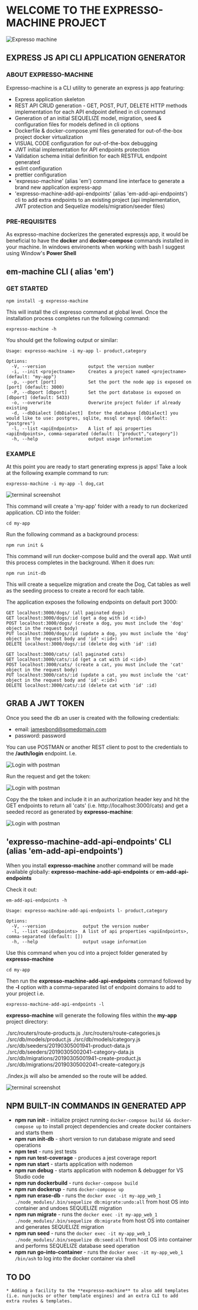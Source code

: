 # WELCOME TO THE EXPRESSO-MACHINE PROJECT

![Expresso machine](./assets/logo.png 'Expresso Machine')

## EXPRESS JS API CLI APPLICATION GENERATOR

### ABOUT EXPRESSO-MACHINE

Expresso-machine is a CLI utility to generate an express js app featuring:

-   Express application skeleton
-   REST API CRUD generation - GET, POST, PUT, DELETE HTTP methods implementation for each API endpoint defined in cli command
-   Generation of an initial SEQUELIZE model, migration, seed & configuration files for models defined in cli options
-   Dockerfile & docker-compose.yml files generated for out-of-the-box project docker virtualization
-   VISUAL CODE configuration for out-of-the-box debugging
-   JWT initial implementation for API endpoints protection
-   Validation schema initial definition for each RESTFUL endpoint generated
-   eslint configuration
-   prettier configuration
-   'expresso-machine' (alias 'em') command line interface to generate a brand new application express-app
-   'expresso-machine-add-api-endpoints' (alias 'em-add-api-endpoints') cli to add extra endpoints to an existing project (api implementation, JWT protection and Sequelize models/migration/seeder files)

### PRE-REQUISITES

As expresso-machine dockerizes the generated expressjs app, it would be beneficial to have the **docker** and **docker-compose** commands installed in your machine. In windows environents when working with bash I suggest using Window's **Power Shell**

## em-machine CLI ( alias 'em')

### GET STARTED

```
npm install -g expresso-machine
```

This will install the cli expresso command at global level. Once the installation process completes run the following command:

```
expresso-machine -h
```

You should get the following output or similar:

```
Usage: expresso-machine -i my-app l- product,category

Options:
  -V, --version                output the version number
  -i, --init <projectname>     Creates a project named <projectname> (default: "my-app")
  -p, --port [port]            Set the port the node app is exposed on [port] (default: 3000)
  -P, --dbport [dbport]        Set the port database is exposed on [dbport] (default: 5433)
  -o, --overwrite              Overwrite project folder if already existing
  -d, --dbDialect [dbDialect]  Enter the database [dbDialect] you would like to use: postgres, sqlite, mssql or mysql (default: "postgres")
  -l, --list <apiEndpoints>    A list of api properties <apiEndpoints>, comma-separated (default: ["product","category"])
  -h, --help                   output usage information

```

### EXAMPLE

At this point you are ready to start generating express js apps! Take a look at the following example command to run:

```
expresso-machine -i my-app -l dog,cat
```

![terminal screenshot](./assets/terminal.png)

This command will create a 'my-app' folder with a ready to run dockerized application. CD into the folder:

```
cd my-app
```

Run the following command as a background process:

```
npm run init &
```

This command will run docker-compose build and the overall app. Wait until this process completes in the background. When it does run:

```
npm run init-db
```

This will create a sequelize migration and create the Dog, Cat tables as well as the seeding process to create a record for each table.

The application exposes the following endpoints on default port 3000:

```
GET localhost:3000/dogs/ (all paginated dogs)
GET localhost:3000/dogs/:id (get a dog with id <:id>)
POST localhost:3000/dogs/ (create a dog, you must include the 'dog' object in the request body)
PUT localhost:3000/dogs/:id (update a dog, you must include the 'dog' object in the request body and 'id' <:id>)
DELETE localhost:3000/dogs/:id (delete dog with 'id' :id)

```

```
GET localhost:3000/cats/ (all paginated cats)
GET localhost:3000/cats/:id (get a cat with id <:id>)
POST localhost:3000/cats/ (create a cat, you must include the 'cat' object in the request body)
PUT localhost:3000/cats/:id (update a cat, you must include the 'cat' object in the request body and 'id' <:id>)
DELETE localhost:3000/cats/:id (delete cat with 'id' :id)
```

## GRAB A JWT TOKEN

Once you seed the db an user is created with the following credentials:

* email: jamesbond@somedomain.com
* password: password

You can use POSTMAN or another REST client to post to the credentials to the **/auth/login** endpoint. I.e.

![Login with postman](./assets/post-man.png)

Run the request and get the token:

![Login with postman](./assets/post-man-2.png)

Copy the the token and include it in an authorization header key and hit the GET endpoints to return all 'cats' (i.e. http://localhost:3000/cats) and get a seeded record as generated by **expresso-machine**:

![Login with postman](./assets/post-man-3.png)

## 'expresso-machine-add-api-endpoints' CLI (alias 'em-add-api-endpoints')

When you install **expresso-machine** another command will be made available globally: **expresso-machine-add-api-endpoints** or **em-add-api-endpoints**

Check it out:

```
em-add-api-endpoints -h
```

```
Usage: expresso-machine-add-api-endpoints l- product,category

Options:
  -V, --version              output the version number
  -l, --list <apiEndpoints>  A list of api properties <apiEndpoints>, comma-separated (default: [])
  -h, --help                 output usage information
```

Use this command when you cd into a project folder generated by **expresso-machine**

```
cd my-app
```

Then run the **expresso-machine-add-api-endpoints** command followed by the **-l** option with a comma-separated list of endpoint domains to add to your project i.e.

```
expresso-machine-add-api-endpoints -l
```

**expresso-machine** will generate the following files within the **my-app** project directory:

./src/routers/route-products.js
./src/routers/route-categories.js
./src/db/models/product.js
./src/db/models/category.js
./src/db/seeders/20190305001941-product-data.js
./src/db/seeders/20190305002041-category-data.js
./src/db/migrations/20190305001941-create-product.js
./src/db/migrations/20190305002041-create-category.js

./index.js will also be amended so the route will be added.

![terminal screenshot](./assets/terminal-2.png)

## NPM BUILT-IN COMMANDS IN GENERATED APP

-   **npm run init** - initialize project running `docker-compose build && docker-compose up` to install project dependencies and create docker containers and starts them
-   **npm run init-db** - short version to run database migrate and seed operations
-   **npm test** - runs jest tests
-   **npm run test-coverage** - produces a jest coverage report
-   **npm run start** - starts application with nodemon
-   **npm run debug** - starts application with nodemon & debugger for VS Studio code
-   **npm run dockerbuild** - runs `docker-compose build`
-   **npm run dockerup** - runs `docker-compose up`
-   **npm run erase-db** - runs the `docker exec -it my-app_web_1 ./node_modules/.bin/sequelize db:migrate:undo:all` from host OS into container and undoes SEQUELIZE migration
-   **npm run migrate** - runs the `docker exec -it my-app_web_1 ./node_modules/.bin/sequelize db:migrate` from host OS into container and generates SEQUELIZE migration
-   **npm run seed** - runs the `docker exec -it my-app_web_1 ./node_modules/.bin/sequelize db:seed:all` from host OS into container and performs SEQUELIZE database seed operation
-   **npm run go-into-container** - runs the `docker exec -it my-app_web_1 /bin/ash` to log into the docker container via shell

## TO DO

```
* Adding a facility to the **expresso-machine** to also add templates (i.e. nunjucks or other template engines) and an extra CLI to add extra routes & templates.
```
